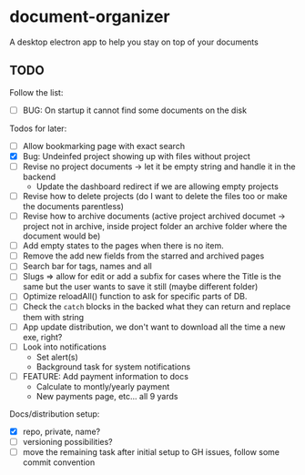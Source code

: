 # document-organizer
A desktop electron app to help you stay on top of your documents

## TODO
Follow the list:
* [ ] BUG: On startup it cannot find some documents on the disk

Todos for later:
* [ ] Allow bookmarking page with exact search
* [x] Bug: Undeinfed project showing up with files without project
* [ ] Revise no project documents -> let it be empty string and handle it in the backend
  * Update the dashboard redirect if we are allowing empty projects
* [ ] Revise how to delete projects (do I want to delete the files too or make the documents parentless)
* [ ] Revise how to archive documents (active project archived documet -> project not in archive, inside project folder an archive folder where the document would be)
* [ ] Add empty states to the pages when there is no item.
* [ ] Remove the add new fields from the starred and archived pages
* [ ] Search bar for tags, names and all
* [ ] Slugs => allow for edit or add a subfix for cases where the Title is the same but the user wants to save it still (maybe different folder)
* [ ] Optimize reloadAll() function to ask for specific parts of DB.
* [ ] Check the `catch` blocks in the backed what they can return and replace them with string
* [ ] App update distribution, we don't want to download all the time a new exe, right?
* [ ] Look into notifications
  * Set alert(s)
  * Background task for system notifications
* [ ] FEATURE: Add payment information to docs
  * Calculate to montly/yearly payment
  * New payments page, etc... all 9 yards

Docs/distribution setup:
* [x] repo, private, name?
* [ ] versioning possibilities?
* [ ] move the remaining task after initial setup to GH issues, follow some commit convention
